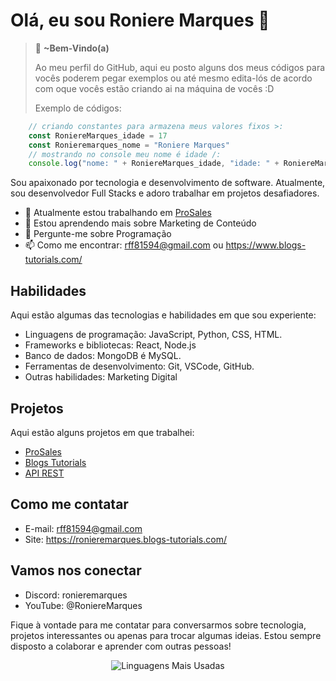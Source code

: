 # Olá, eu sou Roniere Marques 👋
> 🤗 **~Bem-Vindo(a)**
>
> Ao meu perfil do GitHub, aqui eu posto alguns dos meus códigos para vocês poderem pegar exemplos ou até mesmo edita-lós de acordo com oque vocês estão criando ai na máquina de vocês :D
>
> Exemplo de códigos:
>
```js
    // criando constantes para armazena meus valores fixos >:
    const RoniereMarques_idade = 17
    const Ronieremarques_nome = "Roniere Marques"
    // mostrando no console meu nome é idade /:
    console.log("nome: " + RoniereMarques_idade, "idade: " + RoniereMarques_idade)
```
Sou apaixonado por tecnologia e desenvolvimento de software. Atualmente, sou desenvolvedor Full Stacks e adoro trabalhar em projetos desafiadores.

- 🔭 Atualmente estou trabalhando em [ProSales](https://prosales.blogs-tutorials.com/)
- 🌱 Estou aprendendo mais sobre Marketing de Conteúdo
- 💬 Pergunte-me sobre Programação
- 📫 Como me encontrar: rff81594@gmail.com ou https://www.blogs-tutorials.com/

## Habilidades

Aqui estão algumas das tecnologias e habilidades em que sou experiente:

- Linguagens de programação: JavaScript, Python, CSS, HTML.
- Frameworks e bibliotecas: React, Node.js
- Banco de dados: MongoDB é MySQL.
- Ferramentas de desenvolvimento: Git, VSCode, GitHub.
- Outras habilidades: Marketing Digital

## Projetos

Aqui estão alguns projetos em que trabalhei:

- [ProSales](https://prosales.blogs-tutorials.com/)
- [Blogs Tutorials](https://www.blogs-tutorials.com/)
- [API REST](https://prosales.blogs-tutorials.com/)

## Como me contatar

- E-mail: rff81594@gmail.com
- Site: https://ronieremarques.blogs-tutorials.com/

## Vamos nos conectar

- Discord: ronieremarques
- YouTube: @RoniereMarques

Fique à vontade para me contatar para conversarmos sobre tecnologia, projetos interessantes ou apenas para trocar algumas ideias. Estou sempre disposto a colaborar e aprender com outras pessoas!
<div align="center">
  <img src="https://github-readme-stats.vercel.app/api/top-langs/?username=ronieremarques&layout=compact&theme=radical" alt="Linguagens Mais Usadas">
</div>
